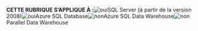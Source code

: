 <Token>**CETTE RUBRIQUE S’APPLIQUE À :**![oui](../includes/media/yes.png)SQL Server (à partir de la version 2008)![oui](../includes/media/yes.png)Azure SQL Database![non](../includes/media/no.png)Azure SQL Data Warehouse![non](../includes/media/no.png)Parallel Data Warehouse </Token>